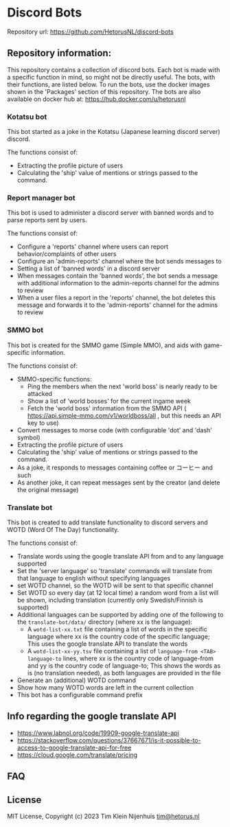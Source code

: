 # Discord Bots

Repository url: https://github.com/HetorusNL/discord-bots

## Repository information:

This repository contains a collection of discord bots.
Each bot is made with a specific function in mind, so might not be directly useful.
The bots, with their functions, are listed below.
To run the bots, use the docker images shown in the 'Packages' section of this repository.
The bots are also available on docker hub at: https://hub.docker.com/u/hetorusnl

### Kotatsu bot

This bot started as a joke in the Kotatsu (Japanese learning discord server) discord.

The functions consist of:

- Extracting the profile picture of users
- Calculating the 'ship' value of mentions or strings passed to the command.

### Report manager bot

This bot is used to administer a discord server with banned words and to parse reports sent by users.

The functions consist of:

- Configure a 'reports' channel where users can report behavior/complaints of other users
- Configure an 'admin-reports' channel where the bot sends messages to
- Setting a list of 'banned words' in a discord server
- When messages contain the 'banned words', the bot sends a message with additional information to the admin-reports channel for the admins to review
- When a user files a report in the 'reports' channel, the bot deletes this message and forwards it to the 'admin-reports' channel for the admins to review

### SMMO bot

This bot is created for the SMMO game (Simple MMO), and aids with game-specific information.

The functions consist of:

- SMMO-specific functions:
  - Ping the members when the next 'world boss' is nearly ready to be attacked
  - Show a list of 'world bosses' for the current ingame week
  - Fetch the 'world boss' information from the SMMO API ( https://api.simple-mmo.com/v1/worldboss/all , but this needs an API key to use)
- Convert messages to morse code (with configurable 'dot' and 'dash' symbol)
- Extracting the profile picture of users
- Calculating the 'ship' value of mentions or strings passed to the command.
- As a joke, it responds to messages containing coffee or コーヒー and such
- As another joke, it can repeat messages sent by the creator (and delete the original message)

### Translate bot

This bot is created to add translate functionality to discord servers and WOTD (Word Of The Day) functionality.

The functions consist of:

- Translate words using the google translate API from and to any language supported
- Set the 'server language' so 'translate' commands will translate from that language to english without specifying languages
- set WOTD channel, so the WOTD will be sent to that specific channel
- Set WOTD so every day (at 12 local time) a random word from a list will be shown, including translation (currently only Swedish/Finnish is supported)
- Additional languages can be supported by adding one of the following to the `translate-bot/data/` directory (where xx is the language):
  - A `wotd-list-xx.txt` file containing a list of words in the specific language where xx is the country code of the specific language; This uses the google translate API to translate the words
  - A `wotd-list-xx-yy.tsv` file containing a list of `language-from <TAB> language-to` lines, where xx is the country code of language-from and yy is the country code of language-to; This shows the words as is (no translation needed), as both languages are provided in the file
- Generate an (additional) WOTD command
- Show how many WOTD words are left in the current collection
- This bot has a configurable command prefix

## Info regarding the google translate API

- https://www.labnol.org/code/19909-google-translate-api
- https://stackoverflow.com/questions/37667671/is-it-possible-to-access-to-google-translate-api-for-free
- https://cloud.google.com/translate/pricing

## FAQ

## License

MIT License, Copyright (c) 2023 Tim Klein Nijenhuis <tim@hetorus.nl>
